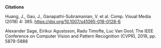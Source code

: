 **Citations** 

Huang, J., Gao, J., Ganapathi-Subramanian, V. et al. Comp. Visual Media (2018) 4: 385. https://doi.org/10.1007/s41095-018-0128-6

Alexander Sage, Eirikur Agustsson, Radu Timofte, Luc Van Gool; The IEEE Conference on Computer Vision and Pattern Recognition (CVPR), 2018, pp. 5879-5888

